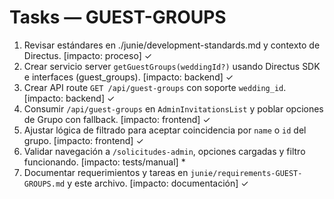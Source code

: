 # Tasks — GUEST-GROUPS

1. Revisar estándares en ./junie/development-standards.md y contexto de Directus. [impacto: proceso] ✓
2. Crear servicio server `getGuestGroups(weddingId?)` usando Directus SDK e interfaces (guest_groups). [impacto: backend] ✓
3. Crear API route `GET /api/guest-groups` con soporte `wedding_id`. [impacto: backend] ✓
4. Consumir `/api/guest-groups` en `AdminInvitationsList` y poblar opciones de Grupo con fallback. [impacto: frontend] ✓
5. Ajustar lógica de filtrado para aceptar coincidencia por `name` o `id` del grupo. [impacto: frontend] ✓
6. Validar navegación a `/solicitudes-admin`, opciones cargadas y filtro funcionando. [impacto: tests/manual] *
7. Documentar requerimientos y tareas en `junie/requirements-GUEST-GROUPS.md` y este archivo. [impacto: documentación] ✓
